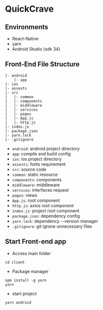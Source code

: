 # QuickCrave

## Environments
- React-Native
- yarn
- Android Studio (sdk 34)


## Front-End File Structure
```
|- android
    |- app
|- ios
|- assests
|- src
|   |- common
|   |- components
|   |- middleware
|   |- services
|   |- pages
|   |- App.js
|   |- http.js
|- index.js
|- package.json
|- yarn.lock
|- .gitignore
```

- `android`: android project directory
- `app`: compile and build config
- `ios`: ios project directory
- `assests`: fonts requirement
- `src`: source code
- `common`: static resource
- `components`: components
- `middleware`: middleware
- `services`: interfaces request
- `pages`: views
- `App.js`: root component
- `http.js`: axios root component
- `index.js`: project root component
- `package.json`: dependency config
- `yarn.lock`: dependency --version manager
- `.gitignore`: git ignore unnecessary files

## Start Front-end app
- Access main folder
```
cd client
```

- Package manager
```
npm install -g yarn
yarn
```

- start project
```
yarn android
```

